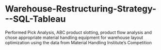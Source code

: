 # Warehouse-Restructuring-Strategy---SQL-Tableau
Performed Pick Analysis, ABC product slotting, product flow analysis and chose appropriate material handling equipment for warehouse layout optimization using the data from Material Handling Institute’s Competition
